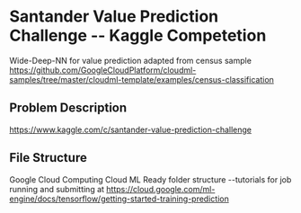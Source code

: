 # Santander Value Prediction Challenge -- Kaggle Competetion
Wide-Deep-NN for value prediction adapted from census sample 
https://github.com/GoogleCloudPlatform/cloudml-samples/tree/master/cloudml-template/examples/census-classification
## Problem Description 
https://www.kaggle.com/c/santander-value-prediction-challenge
## File Structure
Google Cloud Computing Cloud ML Ready folder structure
--tutorials for job running and submitting at https://cloud.google.com/ml-engine/docs/tensorflow/getting-started-training-prediction

